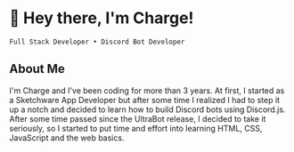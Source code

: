 # 👋 Hey there, I'm Charge!

`Full Stack Developer • Discord Bot Developer`

## About Me
I'm Charge and I've been coding for more than 3 years. At first, I started as a Sketchware App Developer but after some time I realized I had to step it up a notch and decided to learn how to build Discord bots using Discord.js. After some time passed since the UltraBot release, I decided to take it seriously, so I started to put time and effort into learning HTML, CSS, JavaScript and the web basics.
